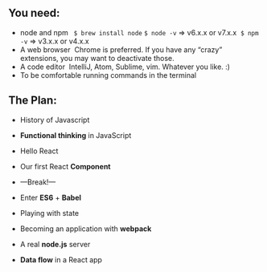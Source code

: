You need:
---------------

* node and npm
  ` $ brew install node`
  `$ node -v`   => v6.x.x or v7.x.x 
  `$ npm -v`    => v3.x.x or v4.x.x 
* A web browser 
  Chrome is preferred. If you have any “crazy” extensions, you may want to deactivate those. 
* A code editor
   IntelliJ, Atom, Sublime, vim. Whatever you like. :) 
* To be comfortable running commands in the terminal

The Plan:
---------------

* History of Javascript
* **Functional thinking** in JavaScript

* Hello React
* Our first React **Component**
* —Break!—
* Enter **ES6** + **Babel**
* Playing with state
* Becoming an application with **webpack**
* A real **node.js** server
* **Data flow** in a React app
